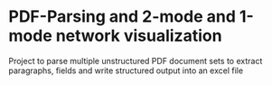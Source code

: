 # PDF-Parsing and 2-mode and 1-mode network visualization
Project to parse multiple unstructured PDF document sets to extract paragraphs, fields and write structured output into an excel file
